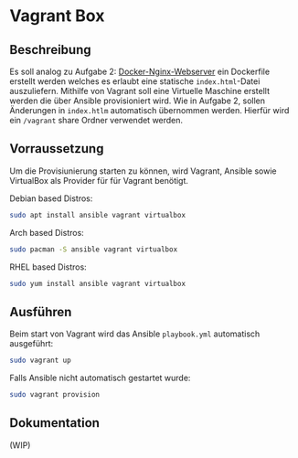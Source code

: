 # Vagrant Box

## Beschreibung
Es soll analog zu Aufgabe 2: [Docker-Nginx-Webserver](https://github.com/ckiri/dev-ops/tree/05864c48ddc853f37053f1e2ab8c5729c67d66d5/docker-nginx-webserver) ein Dockerfile erstellt werden welches es
erlaubt eine statische `index.html`-Datei auszuliefern. Mithilfe von Vagrant soll eine Virtuelle
Maschine erstellt werden die über Ansible provisioniert wird. Wie in Aufgabe 2, sollen Änderungen
in `index.htlm` automatisch übernommen werden. Hierfür wird ein `/vagrant` share Ordner verwendet
werden.

## Vorraussetzung
Um die Provisiunierung starten zu können, wird Vagrant, Ansible sowie VirtualBox als Provider für
für Vagrant benötigt.

Debian based Distros:
```bash
sudo apt install ansible vagrant virtualbox
```

Arch based Distros:
```bash
sudo pacman -S ansible vagrant virtualbox
```

RHEL based Distros:
```bash
sudo yum install ansible vagrant virtualbox
```

## Ausführen
Beim start von Vagrant wird das Ansible `playbook.yml` automatisch ausgeführt:
```bash
sudo vagrant up
```

Falls Ansible nicht automatisch gestartet wurde:
```bash
sudo vagrant provision
```

## Dokumentation
(WIP)
